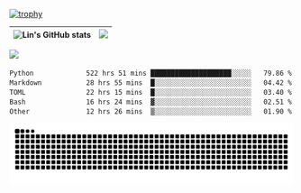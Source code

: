 [![trophy](https://github-profile-trophy.vercel.app/?username=ocss884&column=7)](https://github.com/ocss884)

| ![Lin's GitHub stats](https://github-readme-stats.vercel.app/api?username=ocss884&show_icons=true&hide_border=True&count_private=true) | ![](https://github-readme-streak-stats.herokuapp.com?user=ocss884&hide_border=true&date_format=M%20j%5B%2C%20Y%5D&ring=7EDDCF&fire=7EDDCF") |
| ------------------------------------------------------------ | ------------------------------------------------------------ |

![](https://komarev.com/ghpvc/?username=ocss884&color=brightgreen)

<!--START_SECTION:waka-->

```txt
Python             522 hrs 51 mins ████████████████████░░░░░   79.86 %
Markdown           28 hrs 55 mins  █░░░░░░░░░░░░░░░░░░░░░░░░   04.42 %
TOML               22 hrs 15 mins  █░░░░░░░░░░░░░░░░░░░░░░░░   03.40 %
Bash               16 hrs 24 mins  ▓░░░░░░░░░░░░░░░░░░░░░░░░   02.51 %
Other              12 hrs 26 mins  ▒░░░░░░░░░░░░░░░░░░░░░░░░   01.90 %
```

<!--END_SECTION:waka-->

<p align="center">
   <img src="https://github.com/ocss884/ocss884/blob/output/github-snake.svg" alt="snake">
</p>
